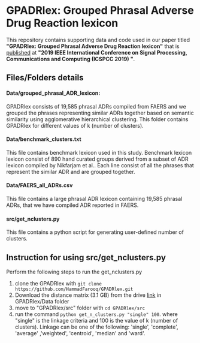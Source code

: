 # GPADRlex: Grouped Phrasal Adverse Drug Reaction lexicon

This repository contains supporting data and code used in our paper titled **"GPADRlex: Grouped Phrasal Adverse Drug Reaction lexicon"** that is [published](https://ieeexplore.ieee.org/document/8960791) at **"2019 IEEE International Conference on Signal Processing, Communications and Computing (ICSPCC 2019) "**.

## Files/Folders details

#### Data/grouped_phrasal_ADR_lexicon:

GPADRlex consists of 19,585 phrasal ADRs compiled from FAERS and we grouped the phrases representing similar ADRs together based on semantic similarity using agglomerative hierarchical clustering. This folder contains GPADRlex for different values of k (number of clusters).

#### Data/benchmark_clusters.txt
This file contains benchmark lexicon used in this study. Benchmark lexicon lexicon consist of 890 hand curated groups derived from a subset of ADR lexicon compiled by
Nikfarjam et al.. Each line consist of all the phrases that represent the similar ADR and are grouped together.

#### Data/FAERS_all_ADRs.csv
This file contains a large phrasal ADR lexicon containing 19,585 phrasal ADRs, that we have compiled ADR reported in FAERS.

#### src/get_nclusters.py
This file contains a python script for generating user-defined number of clusters.

## Instruction for using src/get_nclusters.py

Perform the following steps to run the get_nclusters.py
1) clone the GPADRlex with ```git clone https://github.com/HammadFarooq/GPADRlex.git```
2) Download the distance matrix (3.1 GB) from the drive [link](https://drive.google.com/open?id=14EPdGqJe32nGT9Eq14NBDdHBFNMCrYsz) in GPADRlex/Data folder
3) move to "GPADRlex/src" folder with ```cd GPADRlex/src```
4) run the command ```python get_n_clusters.py "single" 100```. where "single" is the linkage criteria and 100 is the value of k (number of clusters).   Linkage can be one of the following: 'single', 'complete', 'average' ,'weighted', 'centroid', 'median' and 'ward'. 

